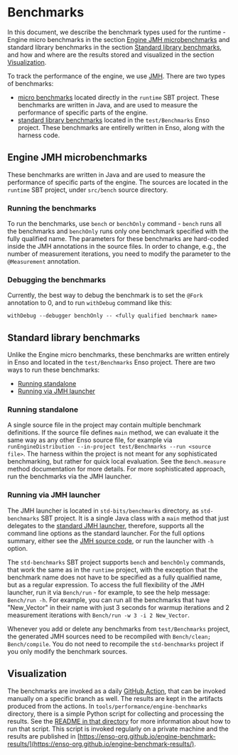 # Benchmarks

In this document, we describe the benchmark types used for the runtime - Engine
micro benchmarks in the section
[Engine JMH microbenchmarks](#engine-jmh-microbenchmarks) and standard library
benchmarks in the section
[Standard library benchmarks](#standard-library-benchmarks), and how and where
are the results stored and visualized in the section
[Visualization](#visualization).

To track the performance of the engine, we use
[JMH](https://openjdk.org/projects/code-tools/jmh/). There are two types of
benchmarks:

- [micro benchmarks](#engine-jmh-microbenchmarks) located directly in the
  `runtime` SBT project. These benchmarks are written in Java, and are used to
  measure the performance of specific parts of the engine.
- [standard library benchmarks](#standard-library-benchmarks) located in the
  `test/Benchmarks` Enso project. These benchmarks are entirelly written in
  Enso, along with the harness code.

## Engine JMH microbenchmarks

These benchmarks are written in Java and are used to measure the performance of
specific parts of the engine. The sources are located in the `runtime` SBT
project, under `src/bench` source directory.

### Running the benchmarks

To run the benchmarks, use `bench` or `benchOnly` command - `bench` runs all the
benchmarks and `benchOnly` runs only one benchmark specified with the fully
qualified name. The parameters for these benchmarks are hard-coded inside the
JMH annotations in the source files. In order to change, e.g., the number of
measurement iterations, you need to modify the parameter to the `@Measurement`
annotation.

### Debugging the benchmarks

Currently, the best way to debug the benchmark is to set the `@Fork` annotation
to 0, and to run `withDebug` command like this:

```
withDebug --debugger benchOnly -- <fully qualified benchmark name>
```

## Standard library benchmarks

Unlike the Engine micro benchmarks, these benchmarks are written entirely in
Enso and located in the `test/Benchmarks` Enso project. There are two ways to
run these benchmarks:

- [Running standalone](#running-standalone)
- [Running via JMH launcher](#running-via-jmh-launcher)

### Running standalone

A single source file in the project may contain multiple benchmark definitions.
If the source file defines `main` method, we can evaluate it the same way as any
other Enso source file, for example via
`runEngineDistribution --in-project test/Benchmarks --run <source file>`. The
harness within the project is not meant for any sophisticated benchmarking, but
rather for quick local evaluation. See the `Bench.measure` method documentation
for more details. For more sophisticated approach, run the benchmarks via the
JMH launcher.

### Running via JMH launcher

The JMH launcher is located in `std-bits/benchmarks` directory, as
`std-benchmarks` SBT project. It is a single Java class with a `main` method
that just delegates to the
[standard JMH launcher](https://github.com/openjdk/jmh/blob/master/jmh-core/src/main/java/org/openjdk/jmh/Main.java),
therefore, supports all the command line options as the standard launcher. For
the full options summary, either see the
[JMH source code](https://github.com/openjdk/jmh/blob/master/jmh-core/src/main/java/org/openjdk/jmh/runner/options/CommandLineOptions.java),
or run the launcher with `-h` option.

The `std-benchmarks` SBT project supports `bench` and `benchOnly` commands, that
work the same as in the `runtime` project, with the exception that the benchmark
name does not have to be specified as a fully qualified name, but as a regular
expression. To access the full flexibility of the JMH launcher, run it via
`Bench/run` - for example, to see the help message: `Bench/run -h`. For example,
you can run all the benchmarks that have "New_Vector" in their name with just 3
seconds for warmup iterations and 2 measurement iterations with
`Bench/run -w 3 -i 2 New_Vector`.

Whenever you add or delete any benchmarks from `test/Benchmarks` project, the
generated JMH sources need to be recompiled with `Bench/clean; Bench/compile`.
You do not need to recompile the `std-benchmarks` project if you only modify the
benchmark sources.

## Visualization

The benchmarks are invoked as a daily
[GitHub Action](https://github.com/enso-org/enso/actions/workflows/benchmark.yml),
that can be invoked manually on a specific branch as well. The results are kept
in the artifacts produced from the actions. In
`tools/performance/engine-benchmarks` directory, there is a simple Python script
for collecting and processing the results. See the
[README in that directory](../../tools/performance/engine-benchmarks/README.md)
for more information about how to run that script. This script is invoked
regularly on a private machine and the results are published in
[https://enso-org.github.io/engine-benchmark-results/](https://enso-org.github.io/engine-benchmark-results/).
